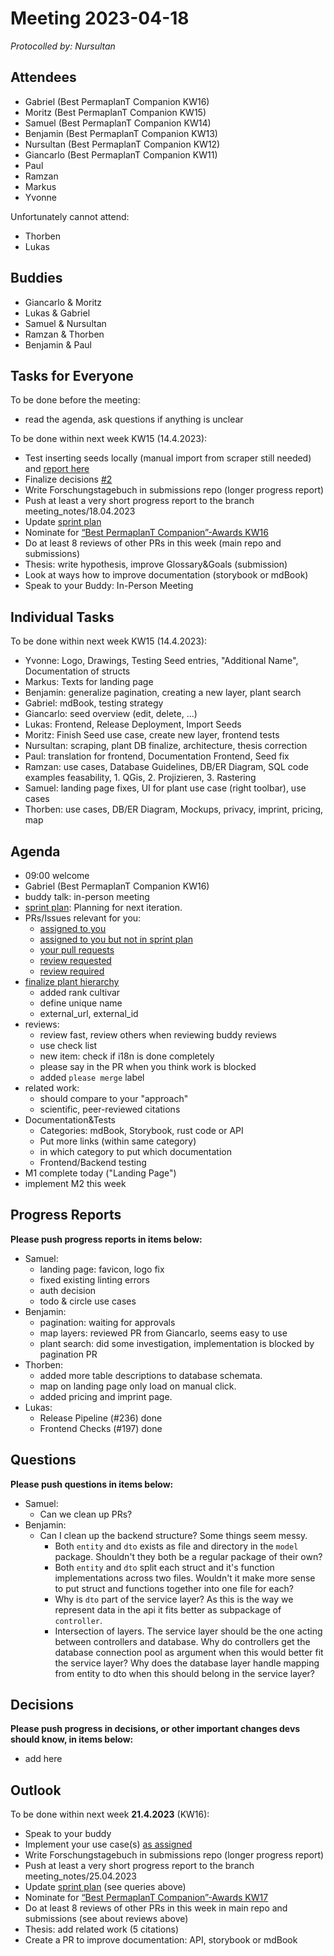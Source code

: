 # Meeting 2023-04-18

_Protocolled by: Nursultan_

## Attendees

- Gabriel (Best PermaplanT Companion KW16)
- Moritz (Best PermaplanT Companion KW15)
- Samuel (Best PermaplanT Companion KW14)
- Benjamin (Best PermaplanT Companion KW13)
- Nursultan (Best PermaplanT Companion KW12)
- Giancarlo (Best PermaplanT Companion KW11)
- Paul
- Ramzan
- Markus
- Yvonne

Unfortunately cannot attend:

- Thorben
- Lukas

## Buddies

- Giancarlo & Moritz
- Lukas & Gabriel
- Samuel & Nursultan
- Ramzan & Thorben
- Benjamin & Paul

## Tasks for Everyone

To be done before the meeting:

- read the agenda, ask questions if anything is unclear

To be done within next week KW15 (14.4.2023):

- Test inserting seeds locally (manual import from scraper still needed) and [report here](https://github.com/ElektraInitiative/PermaplanT/issues/221)
- Finalize decisions [#2](https://github.com/ElektraInitiative/PermaplanT/issues/2)
- Write Forschungstagebuch in submissions repo (longer progress report)
- Push at least a very short progress report to the branch meeting_notes/18.04.2023
- Update [sprint plan](https://github.com/orgs/ElektraInitiative/projects/4/)
- Nominate for [“Best PermaplanT Companion”-Awards KW16](https://nextcloud.markus-raab.org/nextcloud/index.php/apps/polls/vote/13)
- Do at least 8 reviews of other PRs in this week (main repo and submissions)
- Thesis: write hypothesis, improve Glossary&Goals (submission)
- Look at ways how to improve documentation (storybook or mdBook)
- Speak to your Buddy: In-Person Meeting

## Individual Tasks

To be done within next week KW15 (14.4.2023):

- Yvonne: Logo, Drawings, Testing Seed entries, "Additional Name", Documentation of structs
- Markus: Texts for landing page
- Benjamin: generalize pagination, creating a new layer, plant search
- Gabriel: mdBook, testing strategy
- Giancarlo: seed overview (edit, delete, ...)
- Lukas: Frontend, Release Deployment, Import Seeds
- Moritz: Finish Seed use case, create new layer, frontend tests
- Nursultan: scraping, plant DB finalize, architecture, thesis correction
- Paul: translation for frontend, Documentation Frontend, Seed fix
- Ramzan: use cases, Database Guidelines, DB/ER Diagram, SQL code examples feasability, 1. QGis, 2. Projizieren, 3. Rastering
- Samuel: landing page fixes, UI for plant use case (right toolbar), use cases
- Thorben: use cases, DB/ER Diagram, Mockups, privacy, imprint, pricing, map

## Agenda

- 09:00 welcome
- Gabriel (Best PermaplanT Companion KW16)
- buddy talk: in-person meeting
- [sprint plan](https://github.com/orgs/ElektraInitiative/projects/4/): Planning for next iteration.
- PRs/Issues relevant for you:
  - [assigned to you](https://github.com/ElektraInitiative/PermaplanT/issues?q=is%3Aopen+assignee%3A%40me)
  - [assigned to you but not in sprint plan](https://github.com/ElektraInitiative/PermaplanT/issues?q=is%3Aopen+assignee%3A%40me+no:project)
  - [your pull requests](https://github.com/ElektraInitiative/PermaplanT/pulls/@me)
  - [review requested](https://github.com/ElektraInitiative/PermaplanT/pulls/review-requested/@me)
  - [review required](https://github.com/ElektraInitiative/PermaplanT/pulls?q=is%3Apr+review%3Arequired+is%3Aopen+)
- [finalize plant hierarchy](https://github.com/ElektraInitiative/PermaplanT/pull/274/files)
  - added rank cultivar
  - define unique name
  - external_url, external_id
- reviews:
  - review fast, review others when reviewing buddy reviews
  - use check list
  - new item: check if i18n is done completely
  - please say in the PR when you think work is blocked
  - added `please merge` label
- related work:
  - should compare to your "approach"
  - scientific, peer-reviewed citations
- Documentation&Tests
  - Categories: mdBook, Storybook, rust code or API
  - Put more links (within same category)
  - in which category to put which documentation
  - Frontend/Backend testing
- M1 complete today ("Landing Page")
- implement M2 this week

## Progress Reports

**Please push progress reports in items below:**

- Samuel:
  - landing page: favicon, logo fix
  - fixed existing linting errors
  - auth decision
  - todo & circle use cases
- Benjamin:
  - pagination: waiting for approvals
  - map layers: reviewed PR from Giancarlo, seems easy to use
  - plant search: did some investigation, implementation is blocked by pagination PR
- Thorben:
  - added more table descriptions to database schemata.
  - map on landing page only load on manual click.
  - added pricing and imprint page.
- Lukas:
  - Release Pipeline (#236) done
  - Frontend Checks (#197) done

## Questions

**Please push questions in items below:**

- Samuel:
  - Can we clean up PRs?
- Benjamin:
  - Can I clean up the backend structure? Some things seem messy.
    - Both `entity` and `dto` exists as file and directory in the `model` package.
      Shouldn't they both be a regular package of their own?
    - Both `entity` and `dto` split each struct and it's function implementations across two files.
      Wouldn't it make more sense to put struct and functions together into one file for each?
    - Why is `dto` part of the service layer?
      As this is the way we represent data in the api it fits better as subpackage of `controller`.
    - Intersection of layers.
      The service layer should be the one acting between controllers and database.
      Why do controllers get the database connection pool as argument when this would better fit the service layer?
      Why does the database layer handle mapping from entity to dto when this should belong in the service layer?

## Decisions

**Please push progress in decisions, or other important changes devs should know, in items below:**

- add here

## Outlook

To be done within next week **21.4.2023** (KW16):

- Speak to your buddy
- Implement your use case(s) [as assigned](https://github.com/ElektraInitiative/PermaplanT/pull/274/files)
- Write Forschungstagebuch in submissions repo (longer progress report)
- Push at least a very short progress report to the branch meeting_notes/25.04.2023
- Update [sprint plan](https://github.com/orgs/ElektraInitiative/projects/4/) (see queries above)
- Nominate for [“Best PermaplanT Companion”-Awards KW17](https://nextcloud.markus-raab.org/nextcloud/index.php/apps/polls/vote/14)
- Do at least 8 reviews of other PRs in this week in main repo and submissions (see about reviews above)
- Thesis: add related work (5 citations)
- Create a PR to improve documentation: API, storybook or mdBook
